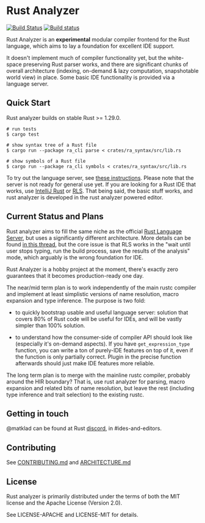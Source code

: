 # Rust Analyzer

[![Build Status](https://travis-ci.org/rust-analyzer/rust-analyzer.svg?branch=master)](https://travis-ci.org/rust-analyzer/rust-analyzer)
[![Build status](https://ci.appveyor.com/api/projects/status/vtt455oi3hjy9uvk/branch/master?svg=true)](https://ci.appveyor.com/project/matklad/rust-analyzer/branch/master)


Rust Analyzer is an **experimental** modular compiler frontend for the
Rust language, which aims to lay a foundation for excellent IDE
support.

It doesn't implement much of compiler functionality yet, but the
white-space preserving Rust parser works, and there are significant
chunks of overall architecture (indexing, on-demand & lazy
computation, snapshotable world view) in place. Some basic IDE
functionality is provided via a language server.

## Quick Start

Rust analyzer builds on stable Rust >= 1.29.0.

```
# run tests
$ cargo test

# show syntax tree of a Rust file
$ cargo run --package ra_cli parse < crates/ra_syntax/src/lib.rs

# show symbols of a Rust file
$ cargo run --package ra_cli symbols < crates/ra_syntax/src/lib.rs
```

To try out the language server, see [these
instructions](./editors/README.md). Please note that the server is not
ready for general use yet. If you are looking for a Rust IDE that
works, use [IntelliJ
Rust](https://github.com/intellij-rust/intellij-rust) or
[RLS](https://github.com/rust-lang-nursery/rls). That being said, the
basic stuff works, and rust analyzer is developed in the rust analyzer
powered editor.


## Current Status and Plans

Rust analyzer aims to fill the same niche as the official [Rust
Language Server](https://github.com/rust-lang-nursery/rls), but uses a
significantly different architecture. More details can be found [in
this
thread](https://internals.rust-lang.org/t/2019-strategy-for-rustc-and-the-rls/8361),
but the core issue is that RLS works in the "wait until user stops
typing, run the build process, save the results of the analysis" mode,
which arguably is the wrong foundation for IDE.

Rust Analyzer is a hobby project at the moment, there's exactly zero
guarantees that it becomes production-ready one day.

The near/mid term plan is to work independently of the main rustc
compiler and implement at least simplistic versions of name
resolution, macro expansion and type inference. The purpose is two
fold:

* to quickly bootstrap usable and useful language server: solution
  that covers 80% of Rust code will be useful for IDEs, and will be
  vastly simpler than 100% solution.

* to understand how the consumer-side of compiler API should look like
  (especially it's on-demand aspects). If you have
  `get_expression_type` function, you can write a ton of purely-IDE
  features on top of it, even if the function is only partially
  correct. Plugin in the precise function afterwards should just make
  IDE features more reliable.

The long term plan is to merge with the mainline rustc compiler,
probably around the HIR boundary? That is, use rust analyzer for
parsing, macro expansion and related bits of name resolution, but
leave the rest (including type inference and trait selection) to the
existing rustc.

## Getting in touch

@matklad can be found at Rust
[discord](https://discordapp.com/invite/rust-lang), in
#ides-and-editors.


## Contributing

See [CONTRIBUTING.md](./CONTRIBUTING.md) and [ARCHITECTURE.md](./ARCHITECTURE.md)


## License

Rust analyzer is primarily distributed under the terms of both the MIT
license and the Apache License (Version 2.0).

See LICENSE-APACHE and LICENSE-MIT for details.
